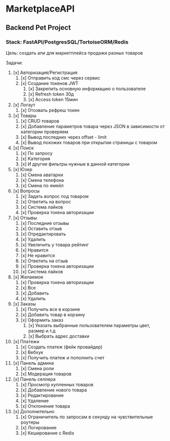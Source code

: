 # MarketplaceAPI

## Backend Pet Project

### Stack: FastAPI/PostgresSQL/TortoiseORM/Redis

Цель: создать апи для маркетплейса продажи разных товаров

Задачи:
1. [x] Авторизация/Регистрация
	1. [x] Отправить код смс через сервис
	2. [x] Создание токенов JWT
		1. [x] Закрепить основную информацию о пользователе
		2. [x] Refresh token 30д
		3. [x] Access token 15мин
2. [x] Логаут
	1. [x] Отозвать рефреш токен
3. [x] Товары
	1. [x] CRUD товаров
	2. [x] Добавление параметров товара через JSON в зависимости от категории проверяем
	3. [x] Вывод последних через offset - limit
	4. [x] Вывод похожих товаров при открытии страницы с товаром
4. [x] Поиск
	1. [x] По запросу
	2. [x] Категория
	3. [x] И другие фильтры нужные в данной категории
5. [x] Юзер
	1. [x] Смена аватарки
	2. [x] Смена телефона
	3. [x] Смена по емейл
6. [x] Вопросы
	1. [x] Задать вопрос под товаром
	2. [x] Ответить на вопрос
	3. [x] Система лайков
	4. [x] Проверка токена авторизации
7. [x] Отзывы
	1. [x] Последние отзывы
	2. [x] Оставить отзыв
	3. [x] Отредактировать
	4. [x] Удалить
	5. [x] Увеличить у товара рейтинг
	6. [x] Нравится
	7. [x] Не нравится
	8. [x] Ответить на отзыв
	9. [x] Проверка токена авторизации
 	10. [x] Система лайков
8. [x] Желаемое
	1. [x] Проверка токена авторизации
	2. [x] Все
	3. [x] Добавить
	4. [x] Удалить
9. [x] Заказы
	1. [x] Получить все в корзине
	2. [x] Добавить товар в корзину
 	3. [x] Оформить заказ
		1. [x] Указать выбранные пользователем параметры цвет, размер и.т.д
  		2. [x] Выбрать адрес доставки
10. [x] Платежи
	1. [x] Создать платеж (фейк провайдер)
	2. [x] Вебхук 
	3. [x] Получить платеж и пополнить счет
11. [x] Панель админа
	1. [x] Смена роли
	2. [x] Модерация товаров
12. [x] Панель селлера
	1. [x] Просмотр купленных товаров
	2. [x] Добавление нового товара
	3. [x] Редактирование
	4. [x] Удаление
	5. [x] Отклонение товара
13. [x] Дополнительно
	1. [x] Ограничитель по запросам в секунду на чувствительные роутеры
	2. [x] Логирование
    3. [x] Кеширование с Redis
